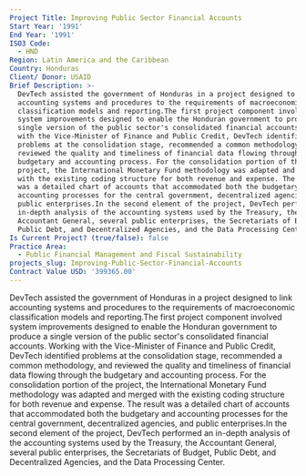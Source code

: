 ```yaml
---
Project Title: Improving Public Sector Financial Accounts
Start Year: '1991'
End Year: '1991'
ISO3 Code:
  - HND
Region: Latin America and the Caribbean
Country: Honduras
Client/ Donor: USAID
Brief Description: >-
  DevTech assisted the government of Honduras in a project designed to link
  accounting systems and procedures to the requirements of macroeconomic
  classification models and reporting.The first project component involved
  system improvements designed to enable the Honduran government to produce a
  single version of the public sector's consolidated financial accounts. Working
  with the Vice-Minister of Finance and Public Credit, DevTech identified
  problems at the consolidation stage, recommended a common methodology, and
  reviewed the quality and timeliness of financial data flowing through the
  budgetary and accounting process. For the consolidation portion of the
  project, the International Monetary Fund methodology was adapted and merged
  with the existing coding structure for both revenue and expense. The result
  was a detailed chart of accounts that accommodated both the budgetary and
  accounting processes for the central government, decentralized agencies, and
  public enterprises.In the second element of the project, DevTech performed an
  in-depth analysis of the accounting systems used by the Treasury, the
  Accountant General, several public enterprises, the Secretariats of Budget,
  Public Debt, and Decentralized Agencies, and the Data Processing Center.
Is Current Project? (true/false): false
Practice Area:
  - Public Financial Management and Fiscal Sustainability
projects_slug: Improving-Public-Sector-Financial-Accounts
Contract Value USD: '399365.00'
---
```

DevTech assisted the government of Honduras in a project designed to link accounting systems and procedures to the requirements of macroeconomic classification models and reporting.The first project component involved system improvements designed to enable the Honduran government to produce a single version of the public sector's consolidated financial accounts. Working with the Vice-Minister of Finance and Public Credit, DevTech identified problems at the consolidation stage, recommended a common methodology, and reviewed the quality and timeliness of financial data flowing through the budgetary and accounting process. For the consolidation portion of the project, the International Monetary Fund methodology was adapted and merged with the existing coding structure for both revenue and expense. The result was a detailed chart of accounts that accommodated both the budgetary and accounting processes for the central government, decentralized agencies, and public enterprises.In the second element of the project, DevTech performed an in-depth analysis of the accounting systems used by the Treasury, the Accountant General, several public enterprises, the Secretariats of Budget, Public Debt, and Decentralized Agencies, and the Data Processing Center.
